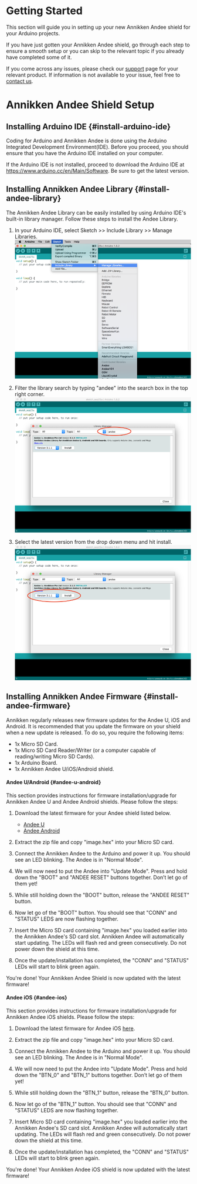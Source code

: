 # Getting Started

This section will guide you in setting up your new Annikken Andee shield for your Arduino projects.

If you have just gotten your Annikken Andee shield, go through each step to ensure a smooth setup or you can skip to the relevant topic if you already have completed some of it.

If you come across any issues, please check our [support](https://annikken.com/support) page for your relevant product. If information is not available to your issue, feel free to [contact us](https://annikken.com/about-us#contact-us).

# Annikken Andee Shield Setup

## Installing Arduino IDE {#install-arduino-ide}

Coding for Arduino and Annikken Andee is done using the Arduino Integrated Development Environment(IDE). Before you proceed, you should ensure that you have the Arduino IDE installed on your computer.

If the Arduino IDE is not installed, proceed to download the Arduino IDE at https://www.arduino.cc/en/Main/Software. Be sure to get the latest version.


## Installing Annikken Andee Library {#install-andee-library}

The Annikken Andee Library can be easily installed by using Arduino IDE's built-in library manager. Follow these steps to install the Andee Library.

1. In your Arduino IDE, select Sketch >> Include Library >> Manage Libraries.<br>
    ![](/assets/getting-started/install-andee-step-1.png)

2. Filter the library search by typing "andee" into the search box in the top right corner.<br>
    ![](/assets/getting-started/install-andee-step-2.png)
    
3. Select the latest version from the drop down menu and hit install.<br>
    ![](/assets/getting-started/install-andee-step-3.png)


## Installing Annikken Andee Firmware {#install-andee-firmware}

Annikken regularly releases new firmware updates for the Andee U, iOS and Android. It is recommended that you update the firmware on your shield when a new update is released. To do so, you require the following items:

* 1x Micro SD Card.
* 1x Micro SD Card Reader/Writer (or a computer capable of reading/writing Micro SD Cards).
* 1x Arduino Board.
* 1x Annikken Andee U/iOS/Android shield.

#### Andee U/Android {#andee-u-android}

This section provides instructions for firmware installation/upgrade for Annikken Andee U and Andee Android shields. Please follow the steps:

1. Download the latest firmware for your Andee shield listed below.
    * [Andee U](https://www.annikken.com/support/andee-u)
    * [Andee Android](https://www.annikken.com/support/andee-android)

2. Extract the zip file and copy "image.hex" into your Micro SD card.

3. Connect the Annikken Andee to the Arduino and power it up. You should see an LED blinking. The Andee is in "Normal                 Mode".

4. We will now need to put the Andee into "Update Mode". Press and hold down the "BOOT" and "ANDEE RESET" buttons together. Don’t let go of them yet!

5. While still holding down the "BOOT" button, release the "ANDEE RESET" button.

6. Now let go of the "BOOT" button. You should see that "CONN" and "STATUS" LEDS are now flashing together.

7. Insert the Micro SD card containing "image.hex" you loaded earlier into the Annikken Andee's SD card slot. Annikken Andee will automatically start updating. The LEDs will flash red and green consecutively. Do not power down the shield at this time.

8. Once the update/installation has completed, the "CONN" and "STATUS" LEDs will start to blink green again.


You're done! Your Annikken Andee Shield is now updated with the latest firmware!


#### Andee iOS {#andee-ios}

This section provides instructions for firmware installation/upgrade for Annikken Andee iOS shields. Please follow the steps:

1. Download the latest firmware for Andee iOS [here](https://www.annikken.com/support/andee-ios).

2. Extract the zip file and copy "image.hex" into your Micro SD card.

3. Connect the Annikken Andee to the Arduino and power it up. You should see an LED blinking. The Andee is in "Normal                 Mode".

4. We will now need to put the Andee into "Update Mode". Press and hold down the "BTN_0" and "BTN_1" buttons together. Don’t let go of them yet!

5. While still holding down the "BTN_1" button, release the "BTN_0" button.

6. Now let go of the "BTN_1" button. You should see that "CONN" and "STATUS" LEDS are now flashing together.

7. Insert Micro SD card containing "image.hex" you loaded earlier into the Annikken Andee's SD card slot. Annikken Andee will automatically start updating. The LEDs will flash red and green consecutively. Do not power down the shield at this time.

8. Once the update/installation has completed, the "CONN" and "STATUS" LEDs will start to blink green again.


You're done! Your Annikken Andee iOS shield is now updated with the latest firmware!

 






